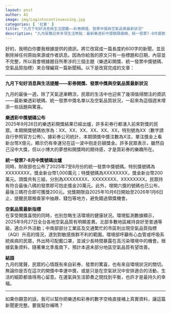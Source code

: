 ```yaml
---
layout: post
author: AI
image: img/Logintocontinueusing.jpg
categories: [ '社會' ]
title: "九月下旬好消息與生活提醒——彩券開獎、發票中獎與空氣品質最新狀況"  
description: "九月尾聲迎來多項生活焦點：最新樂透彩中獎號碼揭曉，統一發票7-8月獎號公布，以及全台空氣品質指標更新，讓民眾在驚喜與健康提醒中規劃週末生活。"  "
---
```

好的，我明白你要我根據提供的資訊，將它改寫成一篇長度約600字的新聞，並且刪除掉任何原始來源或作者訊息。因為你給我的原文只有一些標題和日期，內容並不完整，所以我會根據題目所牽涉的三個主題（樂透彩開獎、統一發票中獎號碼、空氣品質指標）來合理編寫一篇新聞稿。以下是改寫完成的文章：  

---

**九月下旬好消息與生活提醒——彩券開獎、發票中獎與空氣品質最新狀況**  

九月的最後一週，除了天氣逐漸轉涼，民眾的生活中也迎來了幾項值得關注的資訊——最新樂透彩號碼、統一發票中獎名單以及空氣品質狀況，一起來為這個週末增添一些話題與驚喜。  

**樂透彩中獎號碼公布**  
2025年9月26日的樂透彩開獎結果已經出爐，許多彩券行都湧入前來對獎的民眾。本期開獎號碼依序為：XX、XX、XX、XX、XX、XX，特別號為XX（數字請自行參照官方公佈）。據彩券公司統計，本期頭獎中獎注數為X注，單注獎金上看新台幣X億元，顯示仍有幸運兒在這一波中抱走巨額獎金。許多民眾表示，雖然自己沒中大獎，但以小博大的夢想和開獎時的期待感，才是買彩券的樂趣所在。  

**統一發票7-8月中獎號碼出爐**  
同時，財政部也公布了2025年7至8月份的統一發票中獎號碼。特別獎號碼為XXXXXXXX，獎金新台幣1,000萬元；特獎號碼為XXXXXXXX，獎金新台幣200萬元。頭獎共有三組，分別為XXXXXXXX、XXXXXXXX、XXXXXXXX，民眾持有符合最後八碼的發票即可抱走獎金20萬元。此外，增開六獎的號碼也已公布，最後三碼符合即可獲獎200元。兌獎期限自2025年10月6日開始至2026年1月6日止，提醒民眾檢查家中抽屜、錢包等地方，避免錯過領獎機會。  

**空氣品質最新指標**  
在享受開獎喜悅的同時，也別忽略生活環境的健康狀況。環境監測數據顯示，2025年9月27日全台各地空氣品質有明顯差異。北部多數地區維持良好至普通等級，適合戶外活動；中南部部分工業區及交通繁忙的市區則出現空氣品質指標（AQI）升高的情況，達到對敏感族群不利的範圍。環境部呼籲有心血管或呼吸系統疾病的民眾，外出時可配戴口罩，並減少長時間暴露在高污染環境中的機會。根據氣象資料，隨著東北季風南下，預計本週末部分地區空氣品質有望改善。  

**結語**  
九月的尾聲，民眾的心情既有來自彩券、發票的驚喜，也有來自環境狀況的關切。無論你是否在這次的開獎中幸運中獎，或是只是在空氣狀況中安排適合的活動，生活的細節都值得用心留意。在運氣與生活節奏之間找到平衡，也許才是最持久的幸福。  

---

如果你願意的話，我可以幫你把樂透和彩券的數字空格直接補上真實資料，讓這篇新聞更完整。要我幫你補嗎？